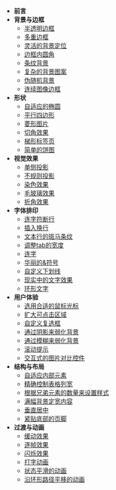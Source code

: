 
- **前言**
- **背景与边框**
	* [半透明边框](背景与边框/半透明边框.md)
	* [多重边框](背景与边框/多重边框.md)
	* [灵活的背景定位](背景与边框/灵活的背景定位.md)
	* [边框内圆角](背景与边框/边框内圆角.md)
	* [条纹背景](背景与边框/条纹背景.md)
	* [复杂的背景图案](背景与边框/复杂的背景图案.md)
	* [伪随机背景](背景与边框/伪随机背景.md)
	* [连续图像边框](背景与边框/连续图像边框.md)
- **形状**
	* [自适应的椭圆](形状/自适应的椭圆.md)
	* [平行四边形](形状/平行四边形.md)
	* [菱形图片](形状/菱形图片.md)
	* [切角效果](形状/切角效果.md)
	* [梯形标签页](形状/梯形标签页.md)
	* [简单的饼图](形状/简单的饼图.md)
- **视觉效果**
	* [单侧投影](视觉效果/单侧投影.md)
	* [不规则投影](视觉效果/不规则投影.md)
	* [染色效果](视觉效果/染色效果.md)
	* [毛玻璃效果](视觉效果/毛玻璃效果.md)
	* [折角效果](视觉效果/折角效果.md)
- **字体排印**
	* [连字符断行](字体排印/连字符断行.md)
	* [插入换行](字体排印/插入换行.md)
	* [文本行的斑马条纹](字体排印/文本行的斑马条纹.md)
	* [调整tab的宽度](字体排印/调整tab的宽度.md)
	* [连字](字体排印/连字.md)
	* [华丽的&符号](字体排印/华丽的&符号.md)
	* [自定义下划线](字体排印/自定义下划线.md)
	* [现实中的文字效果](字体排印/现实中的文字效果.md)
	* [环形文字](字体排印/环形文字.md)
- **用户体验**
	* [选用合适的鼠标光标](用户体验/选用合适的鼠标光标.md)
	* [扩大可点击区域](用户体验/扩大可点击区域.md)
	* [自定义复选框](用户体验/自定义复选框.md)
	* [通过阴影来弱化背景](用户体验/通过阴影来弱化背景.md)
	* [通过模糊来弱化背景](用户体验/通过模糊来弱化背景.md)
	* [滚动提示](用户体验/滚动提示.md)
	* [交互式的图片对比控件](用户体验/交互式的图片对比控件.md)
- **结构与布局**
	* [自适应内部元素](结构与布局/自适应内部元素.md)
	* [精确控制表格列宽](结构与布局/精确控制表格列宽.md)
	* [根据兄弟元素的数量来设置样式](结构与布局/根据兄弟元素的数量来设置样式.md)
	* [满幅背景定宽内容](结构与布局/满幅背景定宽内容.md)
	* [垂直居中](结构与布局/垂直居中.md)
	* [紧贴底部的页脚](结构与布局/紧贴底部的页脚.md)
- **过渡与动画**
	* [缓动效果](过渡与动画/缓动效果.md)
	* [逐帧效果](过渡与动画/逐帧效果.md)
	* [闪烁效果](过渡与动画/闪烁效果.md)
	* [打字动画](过渡与动画/打字动画.md)
	* [状态平滑的动画](过渡与动画/状态平滑的动画.md)
	* [沿环形路径平移的动画](过渡与动画/沿环形路径平移的动画.md)